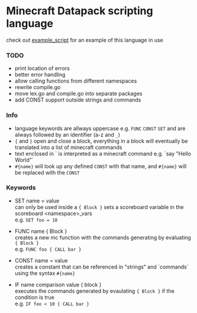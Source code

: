 # Minecraft Datapack scripting language
check out [example_script](https://github.com/PLally/mc_datascript/blob/master/example_script) for an example of this language in use
### TODO
- print location of errors
- better error handling
- allow calling functions from different namespaces
- rewrite compile.go
- move lex.go and compile.go into separate packages
- add CONST support outside strings and commands 

### Info
- language keywords are allways uppercase e.g. `FUNC` `CONST` `SET` and are always followed by an identifier (a-z and `_`)
- `{` and `}` open and close a block, everything in a block will eventually be translated into a list of minecraft commands
- text enclosed in \` is interpreted as a minecraft command e.g. \`say "Hello World"\`
- `#{name}`  will look up any defined  `CONST` with that name, and `#{name}` will be replaced with the  `CONST`

### Keywords
- SET name = value    
can only be used inside a `{ Block }` sets a scoreboard variable in the scoreboard \<namespace\>_vars   
e.g. `SET foo = 10`
- FUNC name { Block }   
creates a new mc function with the commands generating by evaluating `{ Block }`   
e.g. `FUNC foo { CALL bar }`

- CONST name = value   
creates a constant that can be referenced in "strings" and \`commands\` using the syntax `#{name}`
- IF name comparison value { block }   
executes the commands generated by evaulating `{ Block }` if the condition is true   
e.g. `IF foo < 10 { CALL bar }`
